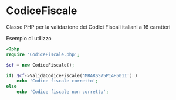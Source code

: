 CodiceFiscale
=============

Classe PHP per la validazione dei Codici Fiscali italiani a 16 caratteri

Esempio di utilizzo

```php
<?php
require 'CodiceFiscale.php';

$cf = new CodiceFiscale();

if( $cf->ValidaCodiceFiscale('MRARSS75P14H501I') )
    echo 'Codice fiscale corretto';
else
    echo 'Codice fiscale non corretto';
```
